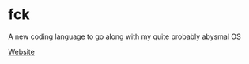 # fck
A new coding language to go along with my quite probably abysmal OS


[Website](https://RosiePuddles.github.io)
